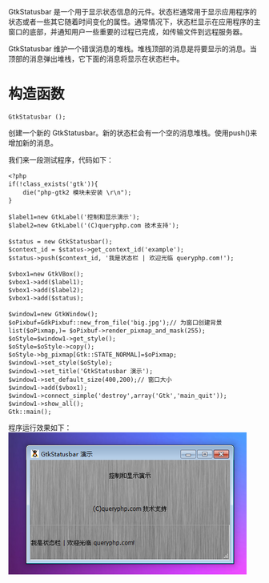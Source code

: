 GtkStatusbar 是一个用于显示状态信息的元件。状态栏通常用于显示应用程序的状态或者一些其它随着时间变化的属性。通常情况下，状态栏显示在应用程序的主窗口的底部，并通知用户一些重要的过程已完成，如传输文件到远程服务器。

GtkStatusbar 维护一个错误消息的堆栈。堆栈顶部的消息是将要显示的消息。当顶部的消息弹出堆栈，它下面的消息将显示在状态栏中。

# 构造函数
~~~
GtkStatusbar ();  
~~~

创建一个新的 GtkStatusbar。新的状态栏会有一个空的消息堆栈。使用push()来增加新的消息。

我们来一段测试程序，代码如下：
~~~
<?php          
if(!class_exists('gtk')){      
    die("php-gtk2 模块未安装 \r\n"); 
}      
    
$label1=new GtkLabel('控制和显示演示');   
$label2=new GtkLabel('(C)queryphp.com 技术支持');   
  
$status = new GtkStatusbar();   
$context_id = $status->get_context_id('example');   
$status->push($context_id, '我是状态栏 | 欢迎光临 queryphp.com!');   
  
$vbox1=new GtkVBox();   
$vbox1->add($label1);   
$vbox1->add($label2);   
$vbox1->add($status);   
  
$window1=new GtkWindow();   
$oPixbuf=GdkPixbuf::new_from_file('big.jpg');// 为窗口创建背景   
list($oPixmap,)= $oPixbuf->render_pixmap_and_mask(255);   
$oStyle=$window1->get_style();   
$oStyle=$oStyle->copy();   
$oStyle->bg_pixmap[Gtk::STATE_NORMAL]=$oPixmap;   
$window1->set_style($oStyle);   
$window1->set_title('GtkStatusbar 演示');   
$window1->set_default_size(400,200);// 窗口大小   
$window1->add($vbox1);   
$window1->connect_simple('destroy',array('Gtk','main_quit'));   
$window1->show_all();   
Gtk::main(); 
~~~ 

程序运行效果如下：
![](image/screenshot_1482467397878.png)